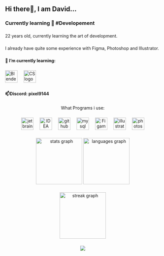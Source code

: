 <h2 align="left">Hi there👋, I am David...</h2>

###

<h3 align="left">Currently learning 🙂 #Developement</h3>

###

<p align="left">22 years old, currently learning the art of development.</p>

###

<p align="left">I already have quite some experience with Figma, Photoshop and Illustrator.</p>

###

<h4 align="left">📖 I’m currently learning:</h4>

###

<div align="left">
  <img src="https://skillicons.dev/icons?i=blender" height="40" alt="Blender logo"  />
  <img width="12" />
  <img src="https://skillicons.dev/icons?i=cs" height="40" alt="CS logo"  />
  <img width="12" />
</div>

###

<h4 align="left">📫Discord: pixel9144</h4>

###

<p align="center">What Programs i use:</p>

###

<div align="center">
  <img src="https://cdn.jsdelivr.net/gh/devicons/devicon/icons/jetbrains/jetbrains-original.svg" height="40" alt="jetbrains logo"  />
  <img width="12" />
  <img src="https://cdn.simpleicons.org/idea" height="40" alt="IDEA logo"  />
  <img width="12" />
  <img src="https://skillicons.dev/icons?i=github" height="40" alt="github logo"  />
  <img width="12" />
  <img src="https://skillicons.dev/icons?i=mysql" height="40" alt="mysql logo"  />
  <img width="12" />
    <img src="https://skillicons.dev/icons?i=figma" height="40" alt="Figam logo"  />
  <img width="12" />
  <img src="https://cdn.simpleicons.org/adobeillustrator/FF9A00" height="40" alt="illustrator logo"  />
  <img width="12" />
  <img src="https://cdn.simpleicons.org/adobephotoshop/31A8FF" height="40" alt="photoshop logo"  />
</div>

###

<div align="center">
  <img src="https://github-readme-stats.vercel.app/api?username=ElementPlayZz&hide_title=false&hide_rank=false&show_icons=true&include_all_commits=true&count_private=true&disable_animations=false&theme=dracula&locale=en&hide_border=true&order=1" height="150" alt="stats graph"  />
  <img src="https://github-readme-stats.vercel.app/api/top-langs?username=ElementPlayZz&locale=en&hide_title=false&layout=compact&card_width=320&langs_count=6&theme=dracula&hide_border=true&order=2" height="150" alt="languages graph"  />
</div>

###

<div align="center">
  <img src="https://streak-stats.demolab.com?user=ElementPlayZz&locale=en&mode=weekly&theme=dracula&hide_border=true&border_radius=5&order=3" height="150" alt="streak graph"  />
</div>

###

<div align="center">
  <img src="https://profile-counter.glitch.me/ElementPlayZz/count.svg?"  />
</div>

###

